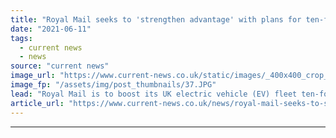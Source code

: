 ```yaml
---
title: "Royal Mail seeks to 'strengthen advantage' with plans for ten-fold increase in EVs"
date: "2021-06-11"
tags: 
  - current news
  - news
source: "current news"
image_url: "https://www.current-news.co.uk/static/images/_400x400_crop_center-center/ROYAL-MAIL_BRISTOL-EVs-image-Royal-Mail.JPG"
image_fp: "/assets/img/post_thumbnails/37.JPG"
lead: "​Royal Mail is to boost its UK electric vehicle (EV) fleet ten-fold as part of its plans to slash emissions."
article_url: "https://www.current-news.co.uk/news/royal-mail-seeks-to-strengthen-advantage-with-plans-for-ten-fold-increase-in-evs?utm_source=rss-feeds&utm_medium=rss&utm_campaign=rss"
---
```


---

